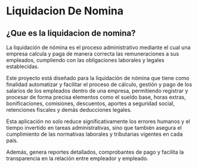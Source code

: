 # Liquidacion De Nomina  

## ¿Que es la liquidacion de nomina?  

La liquidación de nómina es el proceso administrativo mediante el cual una empresa calcula y paga de manera correcta las remuneraciones a sus empleados, cumpliendo con las obligaciones laborales y legales establecidas.  

Este proyecto está diseñado para la liquidación de nómina que tiene como finalidad automatizar y facilitar el proceso de cálculo, gestión y pago de los salarios de los empleados dentro de una empresa, permitiendo registrar y procesar de forma precisa elementos como el sueldo base, horas extras, bonificaciones, comisiones, descuentos, aportes a seguridad social, retenciones fiscales y demás deducciones legales.  

Esta aplicación no solo reduce significativamente los errores humanos y el tiempo invertido en tareas administrativas, sino que también asegura el cumplimiento de las normativas laborales y tributarias vigentes en cada país.  

Además, genera reportes detallados, comprobantes de pago y facilita la transparencia en la relación entre empleador y empleado.  




